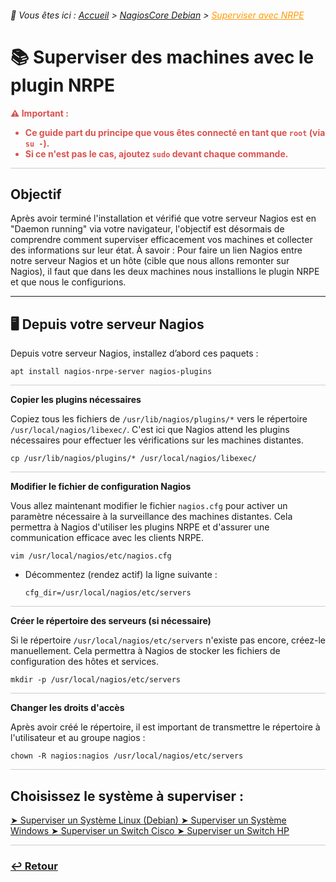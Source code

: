 <link rel="stylesheet" type="text/css" href="/assets/css/blue-theme.css">

###### 📂 Vous êtes ici : [Accueil](../../index.md) > [NagiosCore Debian](../nagioscore-debian/index.md) > <a href="." style="color: #ff9900; text-decoration: underline;">Superviser avec NRPE</a>


# 📚 Superviser des machines avec le plugin NRPE

<!-- Alerte importante concernant les droits d'utilisateur -->
<div style="color: #d9534f; font-weight: bold; margin-bottom: 1em;">
  ⚠️ <strong>Important :</strong>
  <ul>
    <li>Ce guide part du principe que vous êtes connecté en tant que <code>root</code> (via <code>su -</code>).</li>
    <li>Si ce n'est pas le cas, ajoutez <code>sudo</code> devant chaque commande.</li>
  </ul>
</div>

<hr style="border: 1px solid #ccc; height: 1px; background-color: #ccc; border: none;">

## Objectif

Après avoir terminé l'installation et vérifié que votre serveur Nagios est en "Daemon running" via votre navigateur, l'objectif est désormais de comprendre comment superviser efficacement vos machines et collecter des informations sur leur état. À savoir : Pour faire un lien Nagios entre notre serveur Nagios et un hôte (cible que nous allons remonter sur Nagios), il faut que dans les deux machines nous installions le plugin NRPE et que nous le configurions. 

---

## 🖥️ Depuis votre serveur Nagios

Depuis votre serveur Nagios, installez d’abord ces paquets :

```
apt install nagios-nrpe-server nagios-plugins
```

<hr style="border: 1px solid #ccc; height: 1px; background-color: #ccc; border: none;">

**Copier les plugins nécessaires**

Copiez tous les fichiers de `/usr/lib/nagios/plugins/*` vers le répertoire `/usr/local/nagios/libexec/`. C'est ici que Nagios attend les plugins nécessaires pour effectuer les vérifications sur les machines distantes.

```
cp /usr/lib/nagios/plugins/* /usr/local/nagios/libexec/
```

<hr style="border: 1px solid #ccc; height: 1px; background-color: #ccc; border: none;">

**Modifier le fichier de configuration Nagios**

Vous allez maintenant modifier le fichier `nagios.cfg` pour activer un paramètre nécessaire à la surveillance des machines distantes. Cela permettra à Nagios d'utiliser les plugins NRPE et d'assurer une communication efficace avec les clients NRPE.

```
vim /usr/local/nagios/etc/nagios.cfg
```

- Décommentez (rendez actif) la ligne suivante :

  ```
  cfg_dir=/usr/local/nagios/etc/servers
  ```
<hr style="border: 1px solid #ccc; height: 1px; background-color: #ccc; border: none;">

**Créer le répertoire des serveurs (si nécessaire)**

Si le répertoire `/usr/local/nagios/etc/servers` n'existe pas encore, créez-le manuellement. Cela permettra à Nagios de stocker les fichiers de configuration des hôtes et services.

```
mkdir -p /usr/local/nagios/etc/servers
```

<hr style="border: 1px solid #ccc; height: 1px; background-color: #ccc; border: none;">

**Changer les droits d'accès**

Après avoir créé le répertoire, il est important de transmettre le répertoire à l'utilisateur et au groupe nagios : 

```
chown -R nagios:nagios /usr/local/nagios/etc/servers
```

<hr style="border: 1px solid #ccc; height: 1px; background-color: #ccc; border: none;">

## Choisissez le système à superviser :

<link rel="stylesheet" type="text/css" href="../../assets/css/button.css">

<a href="https://infochill.com/linux/nagioscore-debian/supervision/machine-debian.html" class="button">
    <span class="icon">➤</span> Superviser un Système Linux (Debian)
</a>

<a href="https://infochill.com/linux/nagioscore-debian/supervision/machine-windows.html" class="button">
    <span class="icon">➤</span> Superviser un Système Windows
</a>

<a href="https://infochill.com/linux/nagioscore-debian/supervision/switch-cisco.html" class="button">
    <span class="icon">➤</span> Superviser un Switch Cisco
</a>

<a href="https://infochill.com/linux/nagioscore-debian/supervision/switch-hp.html" class="button">
    <span class="icon">➤</span> Superviser un Switch HP
</a>


<hr style="border: 1px solid #ccc; height: 1px; background-color: #ccc; border: none;">

### **[↩️ Retour](../../linux/nagioscore-debian/index.md)**